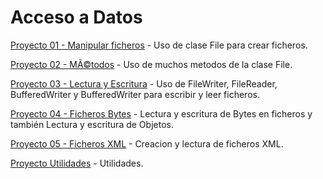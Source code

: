 # Acceso a Datos

[Proyecto 01 - Manipular ficheros](https://github.com/oscarcillo/AccesoDatos/tree/master/src/P01_Manipular) - Uso de clase File para crear ficheros.

[Proyecto 02 - MÃ©todos](https://github.com/oscarcillo/AccesoDatos/tree/master/src/P02_Metodos) - Uso de muchos metodos de la clase File.

[Proyecto 03 - Lectura y Escritura](https://github.com/oscarcillo/AccesoDatos/tree/master/src/P03_lectura_escritura) - Uso de FileWriter, FileReader, BufferedWriter y BufferedWriter para escribir y leer ficheros.

[Proyecto 04 - Ficheros Bytes](https://github.com/oscarcillo/AccesoDatos/tree/master/src/P04_FicherosBytes) - Lectura y escritura de Bytes en ficheros y también Lectura y escritura de Objetos.

[Proyecto 05 - Ficheros XML](https://github.com/oscarcillo/AccesoDatos/tree/master/src/P05_FicherosXML) - Creacion y lectura de ficheros XML.

[Proyecto Utilidades](https://github.com/oscarcillo/AccesoDatos/tree/master/src/Utilidades) - Utilidades.



